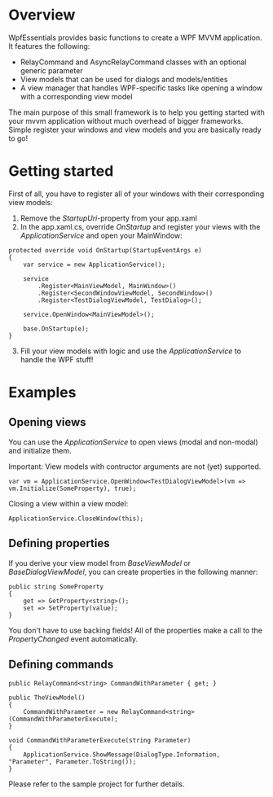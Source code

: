 Overview
===
WpfEssentials provides basic functions to create a WPF MVVM application. It features the following:

- RelayCommand and AsyncRelayCommand classes with an optional generic parameter
- View models that can be used for dialogs and models/entities
- A view manager that handles WPF-specific tasks like opening a window with a corresponding view model

The main purpose of this small framework is to help you getting started with your mvvm application without 
much overhead of bigger frameworks. Simple register your windows and view models and you are basically ready to go!

Getting started
===
First of all, you have to register all of your windows with their corresponding view models:
1. Remove the *StartupUri*-property from your app.xaml
2. In the app.xaml.cs, override *OnStartup* and register your views with the *ApplicationService* and open your MainWindow:
```
protected override void OnStartup(StartupEventArgs e)
{
    var service = new ApplicationService();

    service
        .Register<MainViewModel, MainWindow>()
        .Register<SecondWindowViewModel, SecondWindow>()
        .Register<TestDialogViewModel, TestDialog>();

    service.OpenWindow<MainViewModel>();

    base.OnStartup(e);
}
```
3. Fill your view models with logic and use the *ApplicationService* to handle the WPF stuff!

Examples
===
Opening views
---
You can use the *ApplicationService* to open views (modal and non-modal) and initialize them.

Important: View models with contructor arguments are not (yet) supported.
```
var vm = ApplicationService.OpenWindow<TestDialogViewModel>(vm => vm.Initialize(SomeProperty), true);
```

Closing a view within a view model:
```
ApplicationService.CloseWindow(this);
```
Defining properties
---
If you derive your view model from *BaseViewModel* or *BaseDialogViewModel*, you can create properties in the following manner:
```
public string SomeProperty
{
    get => GetProperty<string>();
    set => SetProperty(value);
}
```
You don't have to use backing fields! All of the properties make a call to the *PropertyChanged* event automatically.

Defining commands
---

```
public RelayCommand<string> CommandWithParameter { get; }

public TheViewModel()
{
    CommandWithParameter = new RelayCommand<string>(CommandWithParameterExecute);
}

void CommandWithParameterExecute(string Parameter)
{
    ApplicationService.ShowMessage(DialogType.Information, "Parameter", Parameter.ToString());
}
```

Please refer to the sample project for further details.